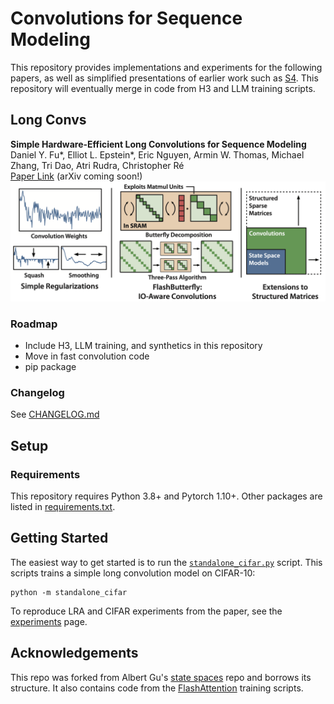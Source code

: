 # Convolutions for Sequence Modeling

This repository provides implementations and experiments for the following papers, as well as simplified presentations of earlier work such as [S4](https://github.com/HazyResearch/state-spaces).
This repository will eventually merge in code from H3 and LLM training scripts.

## Long Convs

**Simple Hardware-Efficient Long Convolutions for Sequence Modeling**\
Daniel Y. Fu*, Elliot L. Epstein*, Eric Nguyen, Armin W. Thomas, Michael Zhang, Tri Dao, Atri Rudra, Christopher Ré\
[Paper Link](https://www.danfu.org/files/long_convs_paper.pdf) (arXiv coming soon!)
![LongConvs](assets/long_convs.png "Long Convolutions for Sequence Modeling")

### Roadmap
- Include H3, LLM training, and synthetics in this repository
- Move in fast convolution code
- pip package

### Changelog
See [CHANGELOG.md](CHANGELOG.md)

## Setup

### Requirements
This repository requires Python 3.8+ and Pytorch 1.10+.
Other packages are listed in [requirements.txt](./requirements.txt).

## Getting Started
The easiest way to get started is to run the [`standalone_cifar.py`](./standalone_cifar.py) script.
This scripts trains a simple long convolution model on CIFAR-10:
```
python -m standalone_cifar
```

To reproduce LRA and CIFAR experiments from the paper, see the [experiments](./experiments.md) page.

<!-- ## Citation

If you use this codebase, or otherwise found our work valuable, you can cite us as follows:
```
@article{fu2023simple,
  title={Simple Hardware-Efficient Long Convolutions for Sequence Modeling},
  author={Fu, Daniel Y. and Epstein, Elliot L. and Nguyen, Eric and Thomas, Armin W. and Zhang, Michael and Dao, Tri and Rudra, Atri and R{\'e}, Christopher},
  journal={arXiv preprint arXiv:},
  year={2023}
}
``` -->

## Acknowledgements

This repo was forked from Albert Gu's [state spaces](https://github.com/HazyResearch/state-spaces) repo and borrows its structure.
It also contains code from the [FlashAttention](https://github.com/HazyResearch/flash-attention) training scripts.